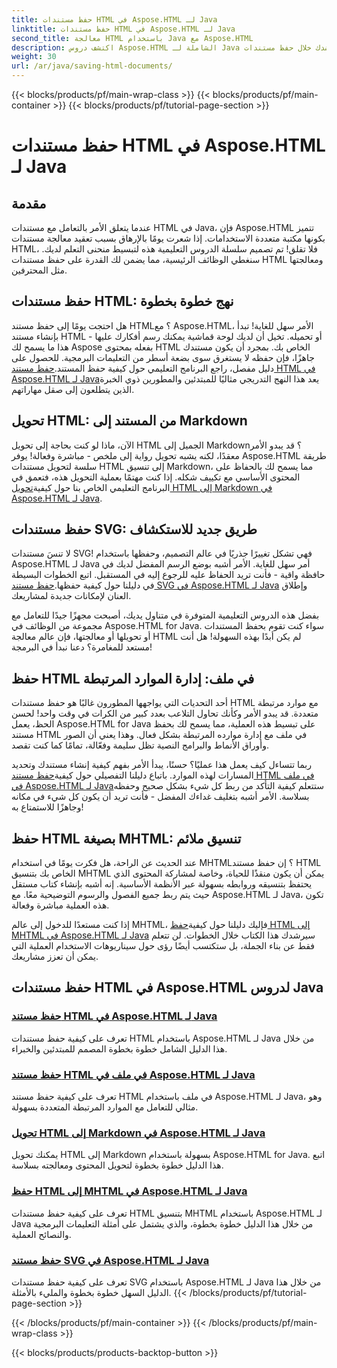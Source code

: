 ```yaml
---
title: حفظ مستندات HTML في Aspose.HTML لـ Java
linktitle: حفظ مستندات HTML في Aspose.HTML لـ Java
second_title: معالجة HTML باستخدام Java مع Aspose.HTML
description: اكتشف دروس Aspose.HTML الشاملة لـ Java والتي ترشدك خلال حفظ مستندات HTML، وتحويلها إلى Markdown، والمزيد.
weight: 30
url: /ar/java/saving-html-documents/
---
```


{{< blocks/products/pf/main-wrap-class >}}
{{< blocks/products/pf/main-container >}}
{{< blocks/products/pf/tutorial-page-section >}}

# حفظ مستندات HTML في Aspose.HTML لـ Java

## مقدمة

عندما يتعلق الأمر بالتعامل مع مستندات HTML في Java، فإن Aspose.HTML تتميز بكونها مكتبة متعددة الاستخدامات. إذا شعرت يومًا بالإرهاق بسبب تعقيد معالجة مستندات HTML، فلا تقلق! تم تصميم سلسلة الدروس التعليمية هذه لتبسيط منحنى التعلم لديك. سنغطي الوظائف الرئيسية، مما يضمن لك القدرة على حفظ مستندات HTML ومعالجتها مثل المحترفين. 

## حفظ مستندات HTML: نهج خطوة بخطوة

 هل احتجت يومًا إلى حفظ مستند HTML؟ مع Aspose.HTML، الأمر سهل للغاية! تبدأ بإنشاء مستند HTML أو تحميله. تخيل أن لديك لوحة قماشية يمكنك رسم أفكارك عليها - هذا ما يسمح لك Aspose بفعله بمحتوى HTML الخاص بك. بمجرد أن يكون مستندك جاهزًا، فإن حفظه لا يستغرق سوى بضعة أسطر من التعليمات البرمجية. للحصول على دليل مفصل، راجع البرنامج التعليمي حول كيفية حفظ المستند.[حفظ مستند HTML في Aspose.HTML لـ Java](./save-html-document/)يعد هذا النهج التدريجي مثاليًا للمبتدئين والمطورين ذوي الخبرة الذين يتطلعون إلى صقل مهاراتهم.

## تحويل HTML: من المستند إلى Markdown

 الآن، ماذا لو كنت بحاجة إلى تحويل HTML الجميل إلى Markdown؟ قد يبدو الأمر معقدًا، لكنه يشبه تحويل رواية إلى ملخص - مباشرة وفعالة! يوفر Aspose.HTML طريقة سلسة لتحويل مستندات HTML إلى تنسيق Markdown، مما يسمح لك بالحفاظ على المحتوى الأساسي مع تكييف شكله. إذا كنت مهتمًا بعملية التحويل هذه، فتعمق في البرنامج التعليمي الخاص بنا حول كيفية[تحويل HTML إلى Markdown في Aspose.HTML لـ Java](./convert-html-to-markdown/). 

## حفظ مستندات SVG: طريق جديد للاستكشاف

 لا تنسَ مستندات SVG! فهي تشكل تغييرًا جذريًا في عالم التصميم، وحفظها باستخدام Aspose.HTML لـ Java أمر سهل للغاية. الأمر أشبه بوضع الرسم المفضل لديك في حافظة واقية - فأنت تريد الحفاظ عليه للرجوع إليه في المستقبل. اتبع الخطوات البسيطة في دليلنا حول كيفية حفظها.[حفظ مستند SVG في Aspose.HTML لـ Java](./save-svg-document/) وإطلاق العنان لإمكانات جديدة لمشاريعك.

بفضل هذه الدروس التعليمية المتوفرة في متناول يديك، أصبحت مجهزًا جيدًا للتعامل مع مجموعة من الوظائف في Aspose.HTML for Java. سواء كنت تقوم بحفظ المستندات أو تحويلها أو معالجتها، فإن عالم معالجة HTML لم يكن أبدًا بهذه السهولة! هل أنت مستعد للمغامرة؟ دعنا نبدأ في البرمجة!

## حفظ HTML في ملف: إدارة الموارد المرتبطة

أحد التحديات التي يواجهها المطورون غالبًا هو حفظ مستندات HTML مع موارد مرتبطة متعددة. قد يبدو الأمر وكأنك تحاول التلاعب بعدد كبير من الكرات في وقت واحد! لحسن الحظ، يعمل Aspose.HTML for Java على تبسيط هذه العملية، مما يسمح لك بحفظ مستند HTML في ملف مع إدارة موارده المرتبطة بشكل فعال. وهذا يعني أن الصور وأوراق الأنماط والبرامج النصية تظل سليمة وفعّالة، تمامًا كما كنت تقصد. 

ربما تتساءل كيف يعمل هذا عمليًا؟ حسنًا، يبدأ الأمر بفهم كيفية إنشاء مستندك وتحديد المسارات لهذه الموارد. باتباع دليلنا التفصيلي حول كيفية[حفظ مستند HTML في ملف في Aspose.HTML لـ Java](./save-html-to-file/)ستتعلم كيفية التأكد من ربط كل شيء بشكل صحيح وحفظه بسلاسة. الأمر أشبه بتغليف غداءك المفضل - فأنت تريد أن يكون كل شيء في مكانه وجاهزًا للاستمتاع به!

## حفظ HTML بصيغة MHTML: تنسيق ملائم

عند الحديث عن الراحة، هل فكرت يومًا في استخدام MHTML؟ إن حفظ مستند HTML الخاص بك بتنسيق MHTML يمكن أن يكون منقذًا للحياة، وخاصة لمشاركة المحتوى الذي يحتفظ بتنسيقه وروابطه بسهولة عبر الأنظمة الأساسية. إنه أشبه بإنشاء كتاب مستقل حيث يتم ربط جميع الفصول والرسوم التوضيحية معًا. مع Aspose.HTML لـ Java، تكون هذه العملية مباشرة وفعالة.

 إذا كنت مستعدًا للدخول إلى عالم MHTML، فإليك دليلنا حول كيفية[حفظ HTML إلى MHTML في Aspose.HTML لـ Java](./save-html-to-mhtml/) سيرشدك هذا الكتاب خلال الخطوات. لن تتعلم فقط عن بناء الجملة، بل ستكتسب أيضًا رؤى حول سيناريوهات الاستخدام العملية التي يمكن أن تعزز مشاريعك. 

## حفظ مستندات HTML في Aspose.HTML لدروس Java
### [حفظ مستند HTML في Aspose.HTML لـ Java](./save-html-document/)
تعرف على كيفية حفظ مستندات HTML باستخدام Aspose.HTML لـ Java من خلال هذا الدليل الشامل خطوة بخطوة المصمم للمبتدئين والخبراء.
### [حفظ مستند HTML في ملف في Aspose.HTML لـ Java](./save-html-to-file/)
تعرف على كيفية حفظ مستند HTML في ملف باستخدام Aspose.HTML لـ Java، وهو مثالي للتعامل مع الموارد المرتبطة المتعددة بسهولة.
### [تحويل HTML إلى Markdown في Aspose.HTML لـ Java](./convert-html-to-markdown/)
يمكنك تحويل HTML إلى Markdown بسهولة باستخدام Aspose.HTML for Java. اتبع هذا الدليل خطوة بخطوة لتحويل المحتوى ومعالجته بسلاسة.
### [حفظ HTML إلى MHTML في Aspose.HTML لـ Java](./save-html-to-mhtml/)
تعرف على كيفية حفظ مستندات HTML بتنسيق MHTML باستخدام Aspose.HTML لـ Java من خلال هذا الدليل خطوة بخطوة، والذي يشتمل على أمثلة التعليمات البرمجية والنصائح العملية.
### [حفظ مستند SVG في Aspose.HTML لـ Java](./save-svg-document/)
تعرف على كيفية حفظ مستندات SVG باستخدام Aspose.HTML لـ Java من خلال هذا الدليل السهل خطوة بخطوة والمليء بالأمثلة.
{{< /blocks/products/pf/tutorial-page-section >}}

{{< /blocks/products/pf/main-container >}}
{{< /blocks/products/pf/main-wrap-class >}}

{{< blocks/products/products-backtop-button >}}
